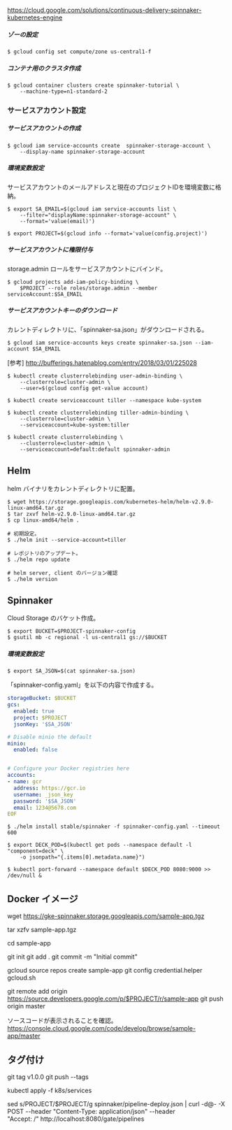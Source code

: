 https://cloud.google.com/solutions/continuous-delivery-spinnaker-kubernetes-engine


##### ゾーの設定

```
$ gcloud config set compute/zone us-central1-f
```

##### コンテナ用のクラスタ作成

```
$ gcloud container clusters create spinnaker-tutorial \
    --machine-type=n1-standard-2
```

### サービスアカウント設定

##### サービスアカウントの作成

```
$ gcloud iam service-accounts create  spinnaker-storage-account \
    --display-name spinnaker-storage-account
```

##### 環境変数設定

サービスアカウントのメールアドレスと現在のプロジェクトIDを環境変数に格納。

```
$ export SA_EMAIL=$(gcloud iam service-accounts list \
    --filter="displayName:spinnaker-storage-account" \
    --format='value(email)')

$ export PROJECT=$(gcloud info --format='value(config.project)')
```

##### サービスアカウントに権限付与

storage.admin ロールをサービスアカウントにバインド。

```
$ gcloud projects add-iam-policy-binding \
    $PROJECT --role roles/storage.admin --member serviceAccount:$SA_EMAIL
```

##### サービスアカウントキーのダウンロード

カレントディレクトリに、「spinnaker-sa.json」がダウンロードされる。

```
$ gcloud iam service-accounts keys create spinnaker-sa.json --iam-account $SA_EMAIL
```


[参考]
http://bufferings.hatenablog.com/entry/2018/03/01/225028

```
$ kubectl create clusterrolebinding user-admin-binding \     
    --clusterrole=cluster-admin \
    --user=$(gcloud config get-value account)

$ kubectl create serviceaccount tiller --namespace kube-system

$ kubectl create clusterrolebinding tiller-admin-binding \
    --clusterrole=cluster-admin \
    --serviceaccount=kube-system:tiller

$ kubectl create clusterrolebinding \
    --clusterrole=cluster-admin \
    --serviceaccount=default:default spinnaker-admin
```



## Helm

helm バイナリをカレントディレクトリに配置。

```
$ wget https://storage.googleapis.com/kubernetes-helm/helm-v2.9.0-linux-amd64.tar.gz
$ tar zxvf helm-v2.9.0-linux-amd64.tar.gz
$ cp linux-amd64/helm .
```

```shell
# 初期設定。
$ ./helm init --service-account=tiller

# レポジトリのアップデート。
$ ./helm repo update

# helm server, client のバージョン確認
$ ./helm version
```

## Spinnaker

Cloud Storage のバケット作成。

```
$ export BUCKET=$PROJECT-spinnaker-config
$ gsutil mb -c regional -l us-central1 gs://$BUCKET
```

##### 環境変数設定

```
$ export SA_JSON=$(cat spinnaker-sa.json)
```

「spinnaker-config.yaml」を以下の内容で作成する。

```yaml
storageBucket: $BUCKET
gcs:
  enabled: true
  project: $PROJECT
  jsonKey: '$SA_JSON'

# Disable minio the default
minio:
  enabled: false


# Configure your Docker registries here
accounts:
- name: gcr
  address: https://gcr.io
  username: _json_key
  password: '$SA_JSON'
  email: 1234@5678.com
EOF
```


```
$ ./helm install stable/spinnaker -f spinnaker-config.yaml --timeout 600

$ export DECK_POD=$(kubectl get pods --namespace default -l "component=deck" \
    -o jsonpath="{.items[0].metadata.name}")

$ kubectl port-forward --namespace default $DECK_POD 8080:9000 >> /dev/null &
```

## Docker イメージ

wget https://gke-spinnaker.storage.googleapis.com/sample-app.tgz

tar xzfv sample-app.tgz

cd sample-app

git init
git add .
git commit -m "Initial commit"

gcloud source repos create sample-app
git config credential.helper gcloud.sh

git remote add origin https://source.developers.google.com/p/$PROJECT/r/sample-app
git push origin master

ソースコードが表示されることを確認。
https://console.cloud.google.com/code/develop/browse/sample-app/master


## タグ付け

git tag v1.0.0
git push --tags


kubectl apply -f k8s/services

sed s/PROJECT/$PROJECT/g spinnaker/pipeline-deploy.json | curl -d@- -X \
    POST --header "Content-Type: application/json" --header \
    "Accept: /" http://localhost:8080/gate/pipelines
